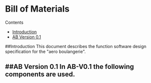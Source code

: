 # Bill of Materials

Contents
- [Introduction](https://github.com/FlyingBaguette/aero-boulangerie/blob/master/docs/bill-of-materials.md#introduction)
- [AB Version 0.1](https://github.com/FlyingBaguette/aero-boulangerie/blob/master/docs/bill-of-materials.md#ab-version-0.1)

##Introduction
This document describes the function software design specification for the "aero boulangerie".

##AB Version 0.1
In AB-V0.1 the following components are used.
- 
